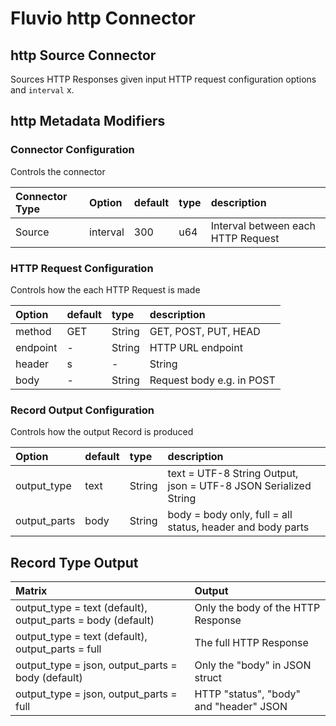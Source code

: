 # Fluvio http Connector

## http Source Connector

Sources HTTP Responses given input HTTP request configuration options and `interval` x.

## http Metadata Modifiers

### Connector Configuration

Controls the connector

| Connector Type | Option   | default  | type  | description |
| :---           | :---     | :---     | :---  | :----       |
| Source         | interval | 300      | u64   | Interval between each HTTP Request |

### HTTP Request Configuration

Controls how the each HTTP Request is made

| Option   | default  | type   | description |
| :---     | :---     | :---   | :----       |
| method   | GET      | String | GET, POST, PUT, HEAD |
| endpoint | -        | String | HTTP URL endpoint |
| header|s | -        | String | Request headers Key=Value pairs |
| body     | -        | String | Request body e.g. in POST |

### Record Output Configuration

Controls how the output Record is produced

| Option       | default  | type   | description |
| :---         | :---     | :---   | :----       |
| output_type  | text     | String | text = UTF-8 String Output, json = UTF-8 JSON Serialized String |
| output_parts | body     | String | body = body only, full = all status, header and body parts |

## Record Type Output

| Matrix                                                      | Output                                  |
| :----                                                       | :---                                    |
| output_type = text (default), output_parts = body (default) | Only the body of the HTTP Response      |
| output_type = text (default), output_parts = full           | The full HTTP Response                  |
| output_type = json, output_parts = body (default)           | Only the "body" in JSON struct          |
| output_type = json, output_parts = full                     | HTTP "status", "body" and "header" JSON |
